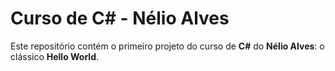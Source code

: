 # Curso de C# - Nélio Alves

Este repositório contém o primeiro projeto do curso de **C#** do **Nélio Alves**: o clássico **Hello World**.
